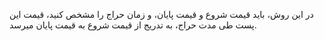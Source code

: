 در این روش، باید قیمت شروع و قیمت پایان، و زمان حراج را مشخص کنید، قیمت این پست طی مدت حراج، به تدریج از قیمت شروع به قیمت پایان میرسد.